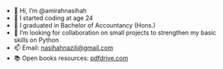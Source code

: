 - 👋 Hi, I’m @amirahnasihah
- 👀 I started coding at age 24
- 🌱 I graduated in Bachelor of Accountancy (Hons.)
- 💞️ I’m looking for collaboration on small projects to strengthen my basic skills on Python
- 📫 Email: nasihahnazili@gmail.com
- 📚 Open books resources: [pdfdrive.com](https://www.pdfdrive.com/)

<!---
amirahnazili/amirahnazili is a ✨ special ✨ repository because its `README.md` (this file) appears on your GitHub profile.
You can click the Preview link to take a look at your changes.
--->
